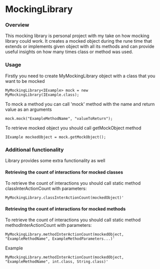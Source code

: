 # MockingLibrary

### Overview

This mocking library is personal project with my take on how mocking library could work. 
It creates a mocked object during the rune time that extends or implements given object with 
all its methods and can provide useful insights on how many times class or method was used. 

### Usage

Firstly you need to create MyMockingLibrary object with a class that you want to be mocked

```
MyMockingLibrary<IExample> mock = new MyMockingLibrary(IExample.class);
```

To mock a method you can call 'mock' method with the name and return value as an arguments
```
mock.mock("ExampleMethodName", "valueToReturn");
```

To retrieve mocked object you should call getMockObject method

```
IExample mockedObject = mock.getMockObject();
```

### Additional functionality

Library provides some extra functionality as well

#### Retrieving the count of interactions for mocked classes

To retrieve the count of interactions you should call static method classInterActionCount with
parameters:

```
MyMockingLibrary.classInterActionCount(mockedObject)'
```

#### Retrieving the count of interactions for mocked methods

To retrieve the count of interactions you should call static method methodInterActionCount with 
parameters:

```
MyMockingLibrary.methodInterActionCount(mockedObject, "ExampleMethodName", ExampleMethodParameters...)'
```

Example
```
MyMockingLibrary.methodInterActionCount(mockedObject, "ExampleMethodName", int.class, String.class)'
```


